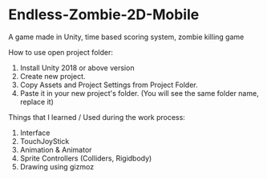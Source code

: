 # Endless-Zombie-2D-Mobile
A game made in Unity, 
time based scoring system, zombie killing game

How to use open project folder:

1. Install Unity 2018 or above version
2. Create new project.
3. Copy Assets and Project Settings from Project Folder.
4. Paste it in your new project's folder. (You will see the same folder name, replace it)

Things that I learned / Used during the work process:

1. Interface
2. TouchJoyStick
3. Animation & Animator
4. Sprite Controllers (Colliders, Rigidbody)
5. Drawing using gizmoz
